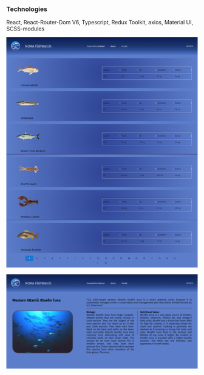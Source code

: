 ### Technologies

React, React-Router-Dom V6, Typescript, Redux Toolkit, axios, Material UI, SCSS-modules

![first](/public/readme/main.png)

![second](/public/readme/info.png)
